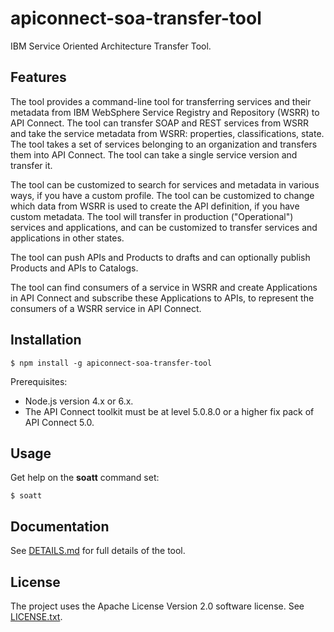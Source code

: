 # apiconnect-soa-transfer-tool

IBM Service Oriented Architecture Transfer Tool. 


## Features

The tool provides a command-line tool for transferring services and their metadata from IBM WebSphere Service Registry and Repository (WSRR) to API Connect. The tool can transfer SOAP and REST services from WSRR and take the service metadata from WSRR: properties, classifications, state. The tool takes a set of services belonging to an organization and transfers them into API Connect. The tool can take a single service version and transfer it.

The tool can be customized to search for services and metadata in various ways, if you have a custom profile. The tool can be customized to change which data from WSRR is used to create the API definition, if you have custom metadata. The tool will transfer in production ("Operational") services and applications, and can be customized to transfer services and applications in other states.

The tool can push APIs and Products to drafts and can optionally publish Products and APIs to Catalogs.

The tool can find consumers of a service in WSRR and create Applications in API Connect and subscribe these Applications to APIs, to represent the consumers of a WSRR service in API Connect.


## Installation

```
$ npm install -g apiconnect-soa-transfer-tool
```

Prerequisites:
- Node.js version 4.x or 6.x.
- The API Connect toolkit must be at level 5.0.8.0 or a higher fix pack of API Connect 5.0.


## Usage 

Get help on the **soatt** command set:

```
$ soatt
```


## Documentation

See [DETAILS.md](DETAILS.md) for full details of the tool.


## License

The project uses the Apache License Version 2.0 software license. See [LICENSE.txt](LICENSE.txt).
